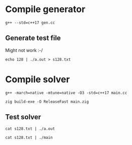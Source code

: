 # Compile generator

```
g++ --std=c++17 gen.cc
```

## Generate test file

Might not work :-/

```
echo 128 | ./a.out > s128.txt
```

# Compile solver

```
g++ -march=native -mtune=native -O3 -std=c++17 main.cc
```

```
zig build-exe -O ReleaseFast main.zig
```

## Test solver

```
cat s128.txt | ./a.out
```

```
cat s128.txt | ./main
```
